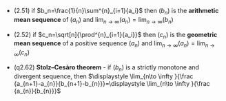 
- (2.51) if $b_n=\frac{1}{n}\sum^{n}_{i=1}{a_i}$ then $(b_{n})$ is the **arithmetic mean sequence** of $(a_{n})$ and $\displaystyle\lim_{ n \to \infty }(a_{n})= \lim_{ n \to \infty }(b_{n})$
- (2.52) if $c_n=\sqrt[n]{\prod^{n}_{i=1}{a_i}}$ then $(c_{n})$ is the **geometric mean sequence** of a positive sequence $(a_{n})$ and $\displaystyle\lim_{ n \to \infty }(a_{n})= \lim_{ n \to \infty }(c_{n})$



- (q2.62) **Stolz–Cesàro theorem** - if $(b_{n})$ is a strictly monotone and divergent sequence, then $\displaystyle  \lim_{n\to \infty }{\frac {a_{n+1}-a_{n}}{b_{n+1}-b_{n}}}=\displaystyle  \lim_{n\to \infty }{\frac {a_{n}}{b_{n}}}$
